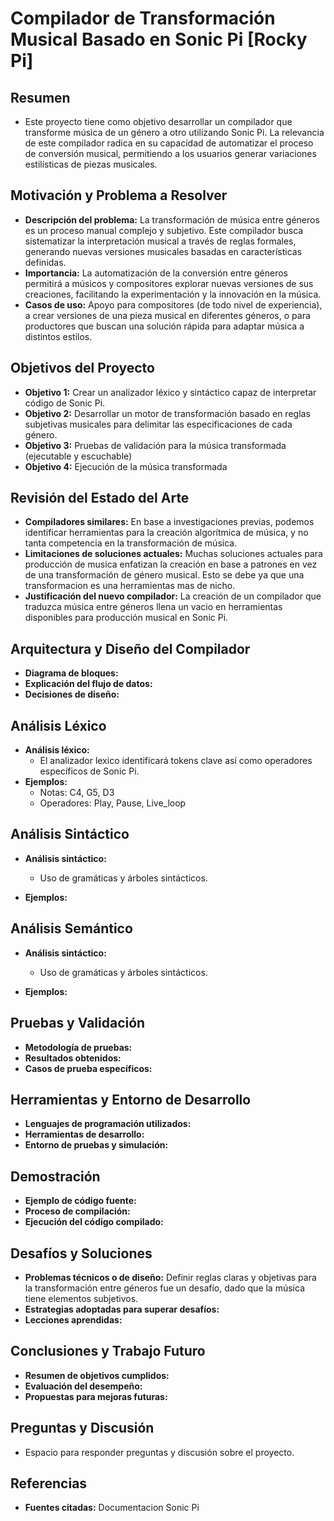 # Compilador de Transformación Musical Basado en Sonic Pi [Rocky Pi]

## Resumen
- Este proyecto tiene como objetivo desarrollar un compilador que transforme música de un género a otro utilizando Sonic Pi. La   relevancia de este compilador radica en su capacidad de automatizar el proceso de conversión musical, permitiendo a los usuarios generar variaciones estilísticas de piezas musicales.

## Motivación y Problema a Resolver
- **Descripción del problema:** La transformación de música entre géneros es un proceso manual complejo y subjetivo. Este compilador busca sistematizar la interpretación musical a través de reglas formales, generando nuevas versiones musicales basadas en características definidas.
- **Importancia:** La automatización de la conversión entre géneros permitirá a músicos y compositores explorar nuevas versiones de sus creaciones, facilitando la experimentación y la innovación en la música.
- **Casos de uso:** Apoyo para compositores (de todo nivel de experiencia), a crear versiones de una pieza musical en diferentes géneros, o para productores que buscan una solución rápida para adaptar música a distintos estilos.

## Objetivos del Proyecto
- **Objetivo 1:** Crear un analizador léxico y sintáctico capaz de interpretar código de Sonic Pi.
- **Objetivo 2:** Desarrollar un motor de transformación basado en reglas subjetivas musicales para delimitar las especificaciones de cada género.
- **Objetivo 3:** Pruebas de validación para la música transformada (ejecutable y escuchable)
- **Objetivo 4:** Ejecución de la música transformada

## Revisión del Estado del Arte
- **Compiladores similares:** En base a investigaciones previas, podemos identificar herramientas para la creación algorítmica de música, y no tanta competencia en la transformación de música.
- **Limitaciones de soluciones actuales:** Muchas soluciones actuales para producción de musica enfatizan la creación en base a patrones en vez de una transformación de género musical. Esto se debe ya que una transformacion es una herramientas mas de nicho.
- **Justificación del nuevo compilador:** La creación de un compilador que traduzca música entre géneros llena un vacio en herramientas disponibles para producción musical en Sonic Pi.

## Arquitectura y Diseño del Compilador
- **Diagrama de bloques:**
- **Explicación del flujo de datos:**
- **Decisiones de diseño:**

## Análisis Léxico
- **Análisis léxico:** 
  - El analizador lexico identificará tokens clave así como operadores específicos de Sonic Pi. 
- **Ejemplos:**
  - Notas: C4, G5, D3
  - Operadores: Play, Pause, Live_loop

## Análisis Sintáctico

- **Análisis sintáctico:** 
  - Uso de gramáticas y árboles sintácticos.

- **Ejemplos:**

## Análisis Semántico

- **Análisis sintáctico:** 
  - Uso de gramáticas y árboles sintácticos.

- **Ejemplos:**

## Pruebas y Validación

- **Metodología de pruebas:**
- **Resultados obtenidos:**
- **Casos de prueba específicos:**

## Herramientas y Entorno de Desarrollo
- **Lenguajes de programación utilizados:**
- **Herramientas de desarrollo:**
- **Entorno de pruebas y simulación:**

## Demostración
- **Ejemplo de código fuente:**
- **Proceso de compilación:**
- **Ejecución del código compilado:**

## Desafíos y Soluciones
- **Problemas técnicos o de diseño:** Definir reglas claras y objetivas para la transformación entre géneros fue un desafío, dado que la música tiene elementos subjetivos.
- **Estrategias adoptadas para superar desafíos:**
- **Lecciones aprendidas:**

## Conclusiones y Trabajo Futuro
- **Resumen de objetivos cumplidos:**
- **Evaluación del desempeño:**
- **Propuestas para mejoras futuras:**

## Preguntas y Discusión
- Espacio para responder preguntas y discusión sobre el proyecto.

## Referencias
- **Fuentes citadas:** Documentacion Sonic Pi
